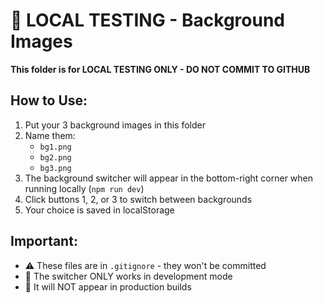 # 🧪 LOCAL TESTING - Background Images

**This folder is for LOCAL TESTING ONLY - DO NOT COMMIT TO GITHUB**

## How to Use:

1. Put your 3 background images in this folder
2. Name them:
   - `bg1.png`
   - `bg2.png`
   - `bg3.png`
3. The background switcher will appear in the bottom-right corner when running locally (`npm run dev`)
4. Click buttons 1, 2, or 3 to switch between backgrounds
5. Your choice is saved in localStorage

## Important:

- ⚠️ These files are in `.gitignore` - they won't be committed
- 🧪 The switcher ONLY works in development mode
- 🚫 It will NOT appear in production builds

